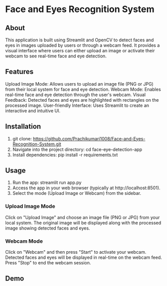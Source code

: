 # Face and Eyes Recognition System

## About
This application is built using Streamlit and OpenCV to detect faces and eyes in images uploaded by users or through a webcam feed. It provides a visual interface where users can either upload an image or activate their webcam to see real-time face and eye detection.

## Features
Upload Image Mode: Allows users to upload an image file (PNG or JPG) from their local system for face and eye detection.
Webcam Mode: Enables real-time face and eye detection through the user's webcam.
Visual Feedback: Detected faces and eyes are highlighted with rectangles on the processed image.
User-friendly Interface: Uses Streamlit to create an interactive and intuitive UI.

## Installation 
1. git clone: https://github.com/Prachikumari1008/Face-and-Eyes-Recognition-System.git
2. Navigate into the project directory: cd face-eye-detection-app
3. Install dependencies: pip install -r requirements.txt

## Usage
1. Run the app: streamlit run app.py
2. Access the app in your web browser (typically at http://localhost:8501).
3. Select the mode (Upload Image or Webcam) from the sidebar.

### Upload Image Mode
Click on "Upload Image" and choose an image file (PNG or JPG) from your local system.
The original image will be displayed along with the processed image showing detected faces and eyes.

### Webcam Mode
Click on "Webcam" and then press "Start" to activate your webcam.
Detected faces and eyes will be displayed in real-time on the webcam feed.
Press "Stop" to end the webcam session.

## Demo 
